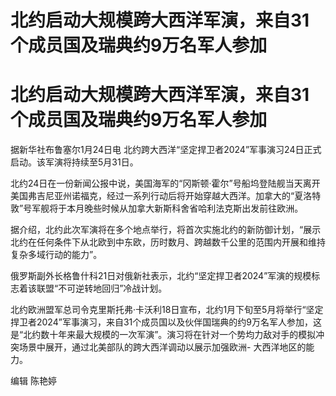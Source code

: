 # 北约启动大规模跨大西洋军演，来自31个成员国及瑞典约9万名军人参加

# 北约启动大规模跨大西洋军演，来自31个成员国及瑞典约9万名军人参加

据新华社布鲁塞尔1月24日电 北约跨大西洋“坚定捍卫者2024”军事演习24日正式启动。该军演将持续至5月31日。

北约24日在一份新闻公报中说，美国海军的“冈斯顿·霍尔”号船坞登陆舰当天离开美国弗吉尼亚州诺福克，经过一系列行动后将开始穿越大西洋。加拿大的“夏洛特敦”号军舰将于本月晚些时候从加拿大新斯科舍省哈利法克斯出发前往欧洲。

据介绍，北约此次军演将在多个地点举行，将首次实施北约的新防御计划，“展示北约在任何条件下从北欧到中东欧，历时数月、跨越数千公里的范围内开展和维持复杂多域行动的能力”。

俄罗斯副外长格鲁什科21日对俄新社表示，北约“坚定捍卫者2024”军演的规模标志着该联盟“不可逆转地回归”冷战计划。

北约欧洲盟军总司令克里斯托弗·卡沃利18日宣布，北约1月下旬至5月将举行“坚定捍卫者2024”军事演习，来自31个成员国以及伙伴国瑞典的约9万名军人参加，这是“北约数十年来最大规模的一次军演”。演习将在针对一个势均力敌对手的模拟冲突场景中展开，通过北美部队的跨大西洋调动以展示加强欧洲-
大西洋地区的能力。

编辑 陈艳婷

